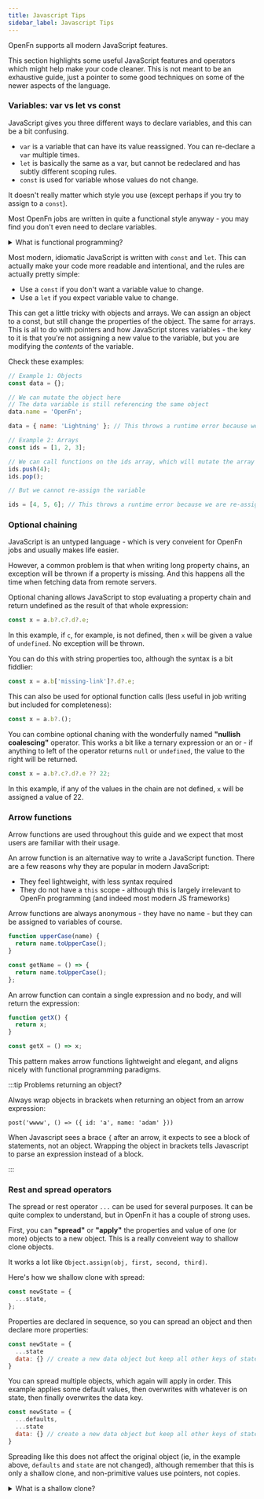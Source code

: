 ```yaml
---
title: Javascript Tips
sidebar_label: Javascript Tips
---
```


OpenFn supports all modern JavaScript features.

This section highlights some useful JavaScript features and operators which
might help make your code cleaner. This is not meant to be an exhaustive guide,
just a pointer to some good techniques on some of the newer aspects of the
language.

### Variables: var vs let vs const

JavaScript gives you three different ways to declare variables, and this can be
a bit confusing.

- `var` is a variable that can have its value reassigned. You can re-declare a
  `var` multiple times.
- `let` is basically the same as a var, but cannot be redeclared and has subtly
  different scoping rules.
- `const` is used for variable whose values do not change.

It doesn't really matter which style you use (except perhaps if you try to
assign to a `const`).

Most OpenFn jobs are written in quite a functional style anyway - you may find
you don't even need to declare variables.

<details>
<summary>What is functional programming?</summary>
Functional programming is a style of programming, increasingly popular in modern Javascript.

Broadly, the idea is to minimize the usage of control flow statements (like
`if/else`,`for`) and instead use chains of functions. In functional programming
we pass data through a pipeline to get the result we want sound familiar?).

```js
const items = [10, 109, 55];

// Imperative JS
const transformedItems = [];
for (const i of items) {
  if (i < 100) {
    transformedItems.push(i * 2);
  }
}

// Functional js
const transformedItems = items.filter(x => x > 100).map(x => x * 2);
```

Functional programming tends to be more terse and condensed than regular,
imperative programming. This is a good and bad thing - but if you're used to the
style, it tends to be very readable and translates well across languages.

</details>

Most modern, idiomatic JavaScript is written with `const` and `let`. This can
actually make your code more readable and intentional, and the rules are
actually pretty simple:

- Use a `const` if you don't want a variable value to change.
- Use a `let` if you expect variable value to change.

This can get a little tricky with objects and arrays. We can assign an object to
a const, but still change the properties of the object. The same for arrays.
This is all to do with pointers and how JavaScript stores variables - the key to
it is that you're not assigning a new value to the variable, but you are
modifying the _contents_ of the variable.

Check these examples:

```js
// Example 1: Objects
const data = {};

// We can mutate the object here
// The data variable is still referencing the same object
data.name = 'OpenFn';

data = { name: 'Lightning' }; // This throws a runtime error because we are re-assigning the variable!

// Example 2: Arrays
const ids = [1, 2, 3];

// We can call functions on the ids array, which will mutate the array's contents
ids.push(4);
ids.pop();

// But we cannot re-assign the variable

ids = [4, 5, 6]; // This throws a runtime error because we are re-assigning the variable!
```

### Optional chaining

JavaScript is an untyped language - which is very conveient for OpenFn jobs and
usually makes life easier.

However, a common problem is that when writing long property chains, an
exception will be thrown if a property is missing. And this happens all the time
when fetching data from remote servers.

Optional chaning allows JavaScript to stop evaluating a property chain and
return undefined as the result of that whole expression:

```js
const x = a.b?.c?.d?.e;
```

In this example, if `c`, for example, is not defined, then `x` will be given a
value of `undefined`. No exception will be thrown.

You can do this with string properties too, although the syntax is a bit
fiddlier:

```js
const x = a.b['missing-link']?.d?.e;
```

This can also be used for optional function calls (less useful in job writing
but included for completeness):

```js
const x = a.b?.();
```

You can combine optional chaning with the wonderfully named **"nullish
coalescing"** operator. This works a bit like a ternary expression or an or - if
anything to left of the operator returns `null` or `undefined`, the value to the
right will be returned.

```js
const x = a.b?.c?.d?.e ?? 22;
```

In this example, if any of the values in the chain are not defined, `x` will be
assigned a value of 22.

### Arrow functions

Arrow functions are used throughout this guide and we expect that most users are
familiar with their usage.

An arrow function is an alternative way to write a JavaScript function. There
are a few reasons why they are popular in modern JavaScript:

- They feel lightweight, with less syntax required
- They do not have a `this` scope - although this is largely irrelevant to
  OpenFn programming (and indeed most modern JS frameworks)

Arrow functions are always anonymous - they have no name - but they can be
assigned to variables of course.

```js
function upperCase(name) {
  return name.toUpperCase();
}

const getName = () => {
  return name.toUpperCase();
};
```

An arrow function can contain a single expression and no body, and will return
the expression:

```js
function getX() {
  return x;
}

const getX = () => x;
```

This pattern makes arrow functions lightweight and elegant, and aligns nicely
with functional programming paradigms.

:::tip Problems returning an object?

Always wrap objects in brackets when returning an object from an arrow
expression:

```
post('wwww', () => ({ id: 'a', name: 'adam' }))
```

When Javascript sees a brace `{` after an arrow, it expects to see a block of
statements, not an object. Wrapping the object in brackets tells Javascript to
parse an expression instead of a block.

:::

### Rest and spread operators

The spread or rest operator `...` can be used for several purposes. It can be
quite complex to understand, but in OpenFn it has a couple of strong uses.

First, you can **"spread"** or **"apply"** the properties and value of one (or
more) objects to a new object. This is a really conveient way to shallow clone
objects.

It works a lot like `Object.assign(obj, first, second, third)`.

Here's how we shallow clone with spread:

```js
const newState = {
  ...state,
};
```

Properties are declared in sequence, so you can spread an object and then
declare more properties:

```js
const newState = {
  ...state
  data: {} // create a new data object but keep all other keys of state
}
```

You can spread multiple objects, which again will apply in order. This example
applies some default values, then overwrites with whatever is on state, then
finally overwrites the data key.

```js
const newState = {
  ...defaults,
  ...state
  data: {} // create a new data object but keep all other keys of state
}
```

Spreading like this does not affect the original object (ie, in the example
above, `defaults` and `state` are not changed), although remember that this is
only a shallow clone, and non-primitive values use pointers, not copies.

<details>
<summary>What is a shallow clone?</summary>
To shallow clone an object means to copy all the top-level keys and values of that object onto a new object.

But this ONLY applies to top-level keys. And if a value contains an object,
you're really just copying a _pointer_ to that object.

```js
const a = {
  x: 1,
  y: {
    values: [1, 2, 3]
  }
};

// declare b as a shallow clone of a
const b = {
  ... a
}

b.x = 2; // a.x is unchanged
b.y.values = []; // a.y.values is changed
b.y = 20' // a.y is unchanged
```

A deep clone means that all properties in the whole object tree are cloned.

</details>

